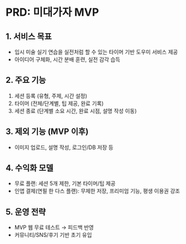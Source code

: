 # PRD: 미대가자 MVP

## 1. 서비스 목표
- 입시 미술 실기 연습을 실전처럼 할 수 있는 타이머 기반 도우미 서비스 제공
- 아이디어 구체화, 시간 분배 훈련, 실전 감각 습득

## 2. 주요 기능
1. 세션 등록 (유형, 주제, 시간 설정)
2. 타이머 (전체/단계별, 팁 제공, 완료 기록)
3. 세션 종료 (단계별 소요 시간, 완료 시점, 설명 작성 이동)

## 3. 제외 기능 (MVP 이후)
- 이미지 업로드, 설명 작성, 로그인/DB 저장 등

## 4. 수익화 모델
- 무료 플랜: 세션 5개 제한, 기본 타이머/팁 제공
- 인앱 결제(연필 한 다스 플랜): 무제한 저장, 프리미엄 기능, 평생 이용권 강조

## 5. 운영 전략
- MVP 웹 무료 테스트 → 피드백 반영
- 커뮤니티/SNS/후기 기반 초기 유입 